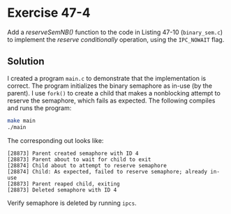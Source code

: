 # Exercise 47-4

Add a *reserveSemNB()* function to the code in Listing 47-10 (`binary_sem.c`) to implement the
*reserve conditionally* operation, using the `IPC_NOWAIT` flag.

## Solution

I created a program `main.c` to demonstrate that the implementation is correct. The program
initializes the binary semaphore as in-use (by the parent). I use `fork()` to create a child
that makes a nonblocking attempt to reserve the semaphore, which fails as expected. The following
compiles and runs the program:

```bash
make main
./main
```

The corresponding out looks like:

```
[28873] Parent created semaphore with ID 4
[28873] Parent about to wait for child to exit
[28874] Child about to attempt to reserve semaphore
[28874] Child: As expected, failed to reserve semaphore; already in-use
[28873] Parent reaped child, exiting
[28873] Deleted semaphore with ID 4
```

Verify semaphore is deleted by running `ipcs`.
